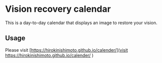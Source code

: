 Vision recovery calendar
====

This is a day-to-day calendar that displays an image to restore your vision.

## Usage

Please visit [https://hirokinishimoto.github.io/calender/](visit https://hirokinishimoto.github.io/calender/
)
